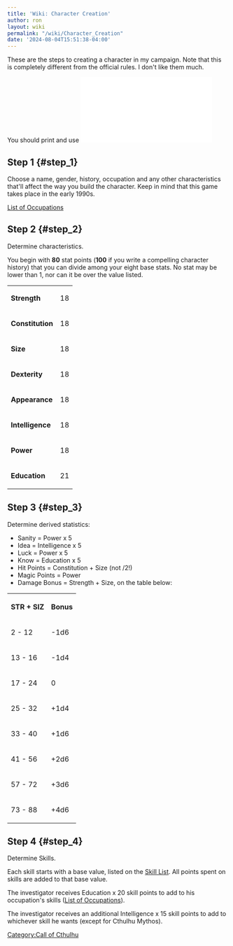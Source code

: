 ```yaml
---
title: 'Wiki: Character Creation'
author: ron
layout: wiki
permalink: "/wiki/Character_Creation"
date: '2024-08-04T15:51:38-04:00'
---
```


These are the steps to creating a character in my campaign. Note that this is completely different from the official rules. I don\'t like them much.

You should print and use ![](Character_Sheet.pdf "Character_Sheet.pdf")

## Step 1 {#step_1}

Choose a name, gender, history, occupation and any other characteristics that\'ll affect the way you build the character. Keep in mind that this game takes place in the early 1990s.

[List of Occupations](List_of_Occupations "wikilink")

## Step 2 {#step_2}

Determine characteristics.

You begin with **80** stat points (**100** if you write a compelling character history) that you can divide among your eight base stats. No stat may be lower than 1, nor can it be over the value listed.


<table>


<tr>


<td>

**Strength**


</td>


<td>

18


</td>


</tr>


<tr>


<td>

**Constitution**


</td>


<td>

18


</td>


</tr>


<tr>


<td>

**Size**


</td>


<td>

18


</td>


</tr>


<tr>


<td>

**Dexterity**


</td>


<td>

18


</td>


</tr>


<tr>


<td>

**Appearance**


</td>


<td>

18


</td>


</tr>


<tr>


<td>

**Intelligence**


</td>


<td>

18


</td>


</tr>


<tr>


<td>

**Power**


</td>


<td>

18


</td>


</tr>


<tr>


<td>

**Education**


</td>


<td>

21


</td>


</tr>


</table>

## Step 3 {#step_3}

Determine derived statistics:

-   Sanity = Power x 5
-   Idea = Intelligence x 5
-   Luck = Power x 5
-   Know = Education x 5
-   Hit Points = Constitution + Size (not /2!)
-   Magic Points = Power
-   Damage Bonus = Strength + Size, on the table below:


<table>


<tr>


<th>

STR + SIZ


</th>


<th>

Bonus


</th>


</tr>


<tr>


<td>

2 - 12


</td>


<td>

-1d6


</td>


</tr>


<tr>


<td>

13 - 16


</td>


<td>

-1d4


</td>


</tr>


<tr>


<td>

17 - 24


</td>


<td>

0


</td>


</tr>


<tr>


<td>

25 - 32


</td>


<td>

+1d4


</td>


</tr>


<tr>


<td>

33 - 40


</td>


<td>

+1d6


</td>


</tr>


<tr>


<td>

41 - 56


</td>


<td>

+2d6


</td>


</tr>


<tr>


<td>

57 - 72


</td>


<td>

+3d6


</td>


</tr>


<tr>


<td>

73 - 88


</td>


<td>

+4d6


</td>


</tr>


</table>

## Step 4 {#step_4}

Determine Skills.

Each skill starts with a base value, listed on the [Skill List](Skill_List "wikilink"). All points spent on skills are added to that base value.

The investigator receives Education x 20 skill points to add to his occupation\'s skills ([List of Occupations](List_of_Occupations "wikilink")).

The investigator receives an additional Intelligence x 15 skill points to add to whichever skill he wants (except for Cthulhu Mythos).

[Category:Call of Cthulhu](Category:Call_of_Cthulhu "wikilink")

